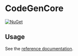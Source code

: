# CodeGenCore

[![NuGet](https://img.shields.io/nuget/v/CodeGenCore.svg)](https://www.nuget.org/packages/CodeGenCore)

## Usage

See the [reference documentation](CodeGenCore.md).
